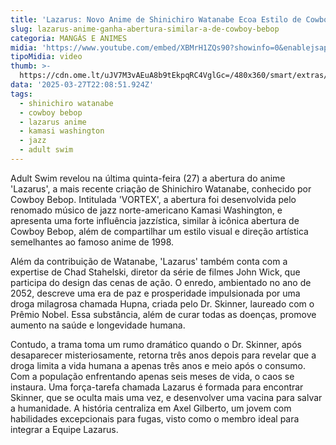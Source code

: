 ```yaml
---
title: 'Lazarus: Novo Anime de Shinichiro Watanabe Ecoa Estilo de Cowboy Bebop'
slug: lazarus-anime-ganha-abertura-similar-a-de-cowboy-bebop
categoria: MANGÁS E ANIMES
midia: 'https://www.youtube.com/embed/XBMrH1ZQs90?showinfo=0&enablejsapi=1'
tipoMidia: video
thumb: >-
  https://cdn.ome.lt/uJV7M3vAEuA8b9tEkpqRC4VglGc=/480x360/smart/extras/conteudos/Design_sem_nome_-_2025-03-27T182033.113.png
data: '2025-03-27T22:08:51.924Z'
tags:
  - shinichiro watanabe
  - cowboy bebop
  - lazarus anime
  - kamasi washington
  - jazz
  - adult swim
---
```


Adult Swim revelou na última quinta-feira (27) a abertura do anime 'Lazarus', a mais recente criação de Shinichiro Watanabe, conhecido por Cowboy Bebop. Intitulada 'VORTEX', a abertura foi desenvolvida pelo renomado músico de jazz norte-americano Kamasi Washington, e apresenta uma forte influência jazzística, similar à icônica abertura de Cowboy Bebop, além de compartilhar um estilo visual e direção artística semelhantes ao famoso anime de 1998.

Além da contribuição de Watanabe, 'Lazarus' também conta com a expertise de Chad Stahelski, diretor da série de filmes John Wick, que participa do design das cenas de ação. O enredo, ambientado no ano de 2052, descreve uma era de paz e prosperidade impulsionada por uma droga milagrosa chamada Hupna, criada pelo Dr. Skinner, laureado com o Prêmio Nobel. Essa substância, além de curar todas as doenças, promove aumento na saúde e longevidade humana.

Contudo, a trama toma um rumo dramático quando o Dr. Skinner, após desaparecer misteriosamente, retorna três anos depois para revelar que a droga limita a vida humana a apenas três anos e meio após o consumo. Com a população enfrentando apenas seis meses de vida, o caos se instaura. Uma força-tarefa chamada Lazarus é formada para encontrar Skinner, que se oculta mais uma vez, e desenvolver uma vacina para salvar a humanidade. A história centraliza em Axel Gilberto, um jovem com habilidades excepcionais para fugas, visto como o membro ideal para integrar a Equipe Lazarus.

